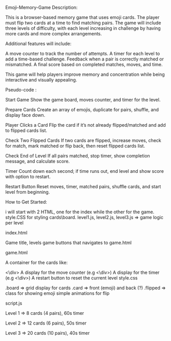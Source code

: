 Emoji-Memory-Game
Description:

This is a browser-based memory game that uses emoji cards. The player must flip two cards at a time to find matching pairs. The game will include three levels of difficulty, with each level increasing in challenge by having more cards and more complex arrangements.

Additional features will include:

A move counter to track the number of attempts. A timer for each level to add a time-based challenge. Feedback when a pair is correctly matched or mismatched. A final score based on completed matches, moves, and time.

This game will help players improve memory and concentration while being interactive and visually appealing.

Pseudo-code :

Start Game Show the game board, moves counter, and timer for the level.

Prepare Cards Create an array of emojis, duplicate for pairs, shuffle, and display face down.

Player Clicks a Card Flip the card if it’s not already flipped/matched and add to flipped cards list.

Check Two Flipped Cards If two cards are flipped, increase moves, check for match, mark matched or flip back, then reset flipped cards list.

Check End of Level If all pairs matched, stop timer, show completion message, and calculate score.

Timer Count down each second; if time runs out, end level and show score with option to restart.

Restart Button Reset moves, timer, matched pairs, shuffle cards, and start level from beginning.

How to Get Started:

i will start with 2 HTML, one for the index while the other for the game. style.CSS for styling cards\board. level1.js, level2.js, level3.js => game logic per level

index.html

Game title,  levels game buttons that navigates to game.html

game.html

A container for the cards like:

<\div> A display for the move counter (e.g
<\div>) A display for the timer (e.g
<\div>) A restart button to reset the current level
style.css

.board => grid display for cards .card => front (emoji) and back (?) .flipped => class for showing emoji simple animations for flip

script.js

Level 1 => 8 cards (4 pairs), 60s timer

Level 2 => 12 cards (6 pairs), 50s timer

Level 3 => 20 cards (10 pairs), 40s timer


